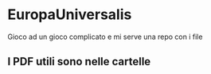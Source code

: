 # EuropaUniversalis
Gioco ad un gioco complicato e mi serve una repo con i file 

## I PDF utili sono nelle cartelle


